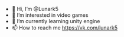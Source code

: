 - 👋 Hi, I’m @Lunark5
- 👀 I’m interested in video games
- 🌱 I’m currently learning unity engine
- 📫 How to reach me https://vk.com/lunark5

<!---
Lunark5/Lunark5 is a ✨ special ✨ repository because its `README.md` (this file) appears on your GitHub profile.
You can click the Preview link to take a look at your changes.
--->
